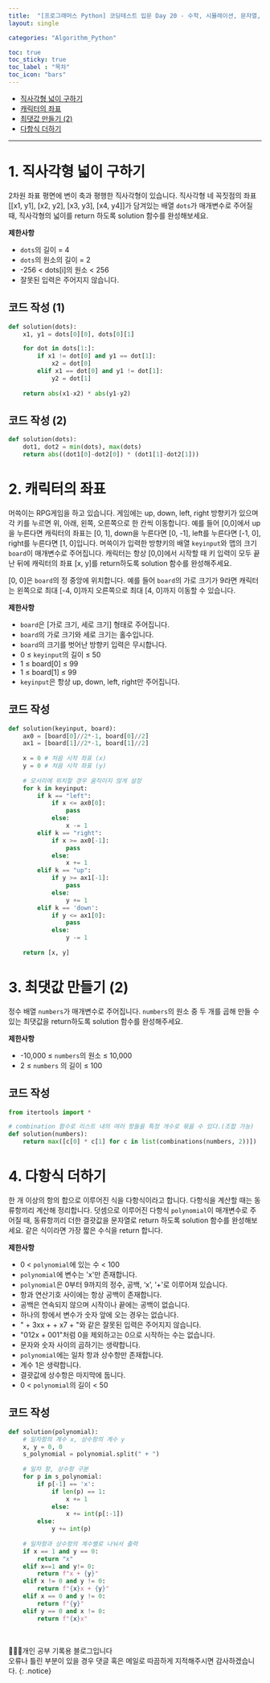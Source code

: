 ```yaml
---
title:  "[프로그래머스 Python] 코딩테스트 입문 Day 20 - 수학, 시뮬레이션, 문자열, 사칙연산"
layout: single

categories: "Algorithm_Python"

toc: true
toc_sticky: true
toc_label : "목차"
toc_icon: "bars"
---
```


- [직사각형 넓이 구하기](https://school.programmers.co.kr/learn/courses/30/lessons/120860)
- [캐릭터의 좌표](https://school.programmers.co.kr/learn/courses/30/lessons/120861)
- [최댓값 만들기 (2)](https://school.programmers.co.kr/learn/courses/30/lessons/120862)
- [다항식 더하기](https://school.programmers.co.kr/learn/courses/30/lessons/120863)

***

# <span class="half_HL">1. 직사각형 넓이 구하기</span>
2차원 좌표 평면에 변이 축과 평행한 직사각형이 있습니다. 직사각형 네 꼭짓점의 좌표 [[x1, y1], [x2, y2], [x3, y3], [x4, y4]]가 담겨있는 배열 ```dots```가 매개변수로 주어질 때, 직사각형의 넓이를 return 하도록 solution 함수를 완성해보세요.

**제한사항**
- ```dots```의 길이 = 4
- ```dots```의 원소의 길이 = 2
- -256 < dots[i]의 원소 < 256
- 잘못된 입력은 주어지지 않습니다.

## 코드 작성 (1)
```python
def solution(dots):
    x1, y1 = dots[0][0], dots[0][1]

    for dot in dots[1:]:
        if x1 != dot[0] and y1 == dot[1]:
            x2 = dot[0]
        elif x1 == dot[0] and y1 != dot[1]:
            y2 = dot[1]
    
    return abs(x1-x2) * abs(y1-y2)
```

## 코드 작성 (2)
```python
def solution(dots):
    dot1, dot2 = min(dots), max(dots)     
    return abs((dot1[0]-dot2[0]) * (dot1[1]-dot2[1]))
```

# <span class="half_HL">2. 캐릭터의 좌표</span>
머쓱이는 RPG게임을 하고 있습니다. 게임에는 up, down, left, right 방향키가 있으며 각 키를 누르면 위, 아래, 왼쪽, 오른쪽으로 한 칸씩 이동합니다. 예를 들어 [0,0]에서 up을 누른다면 캐릭터의 좌표는 [0, 1], down을 누른다면 [0, -1], left를 누른다면 [-1, 0], right를 누른다면 [1, 0]입니다. 머쓱이가 입력한 방향키의 배열 ```keyinput```와 맵의 크기 ```board```이 매개변수로 주어집니다. 캐릭터는 항상 [0,0]에서 시작할 때 키 입력이 모두 끝난 뒤에 캐릭터의 좌표 [x, y]를 return하도록 solution 함수를 완성해주세요.

[0, 0]은 ```board```의 정 중앙에 위치합니다. 예를 들어 ```board```의 가로 크기가 9라면 캐릭터는 왼쪽으로 최대 [-4, 0]까지 오른쪽으로 최대 [4, 0]까지 이동할 수 있습니다.

**제한사항**
- ```board```은 [가로 크기, 세로 크기] 형태로 주어집니다.
- ```board```의 가로 크기와 세로 크기는 홀수입니다.
- ```board```의 크기를 벗어난 방향키 입력은 무시합니다.
- 0 ≤ ```keyinput```의 길이 ≤ 50
- 1 ≤ board[0] ≤ 99
- 1 ≤ board[1] ≤ 99
- ```keyinput```은 항상 up, down, left, right만 주어집니다.

## 코드 작성
```python
def solution(keyinput, board):
    ax0 = [board[0]//2*-1, board[0]//2]
    ax1 = [board[1]//2*-1, board[1]//2]
    
    x = 0 # 처음 시작 좌표 (x)
    y = 0 # 처음 시작 좌표 (y)
    
    # 모서리에 위치할 경우 움직이지 않게 설정
    for k in keyinput:
        if k == "left":
            if x <= ax0[0]:
                pass
            else:
                x -= 1
        elif k == "right":
            if x >= ax0[-1]:
                pass
            else:
                x += 1
        elif k == "up":
            if y >= ax1[-1]:
                pass
            else:
                y += 1
        elif k == 'down':
            if y <= ax1[0]:
                pass
            else:
                y -= 1
    
    return [x, y]
```


# <span class="half_HL">3. 최댓값 만들기 (2)</span>
정수 배열 ```numbers```가 매개변수로 주어집니다. ```numbers```의 원소 중 두 개를 곱해 만들 수 있는 최댓값을 return하도록 solution 함수를 완성해주세요.

**제한사항**
- -10,000 ≤ ```numbers```의 원소 ≤ 10,000
- 2 ≤ ```numbers``` 의 길이 ≤ 100

## 코드 작성
```python
from itertools import *

# combination 함수로 리스트 내의 여러 항들을 특정 개수로 묶을 수 있다.(조합 가능)
def solution(numbers):
    return max([c[0] * c[1] for c in list(combinations(numbers, 2))])
```

# <span class="half_HL">4. 다항식 더하기</span>
한 개 이상의 항의 합으로 이루어진 식을 다항식이라고 합니다. 다항식을 계산할 때는 동류항끼리 계산해 정리합니다. 덧셈으로 이루어진 다항식 ```polynomial```이 매개변수로 주어질 때, 동류항끼리 더한 결괏값을 문자열로 return 하도록 solution 함수를 완성해보세요. 같은 식이라면 가장 짧은 수식을 return 합니다.

**제한사항**
- 0 < ```polynomial```에 있는 수 < 100
- ```polynomial```에 변수는 'x'만 존재합니다.
- ```polynomial```은 0부터 9까지의 정수, 공백, ‘x’, ‘+'로 이루어져 있습니다.
- 항과 연산기호 사이에는 항상 공백이 존재합니다.
- 공백은 연속되지 않으며 시작이나 끝에는 공백이 없습니다.
- 하나의 항에서 변수가 숫자 앞에 오는 경우는 없습니다.
- " + 3xx + + x7 + "와 같은 잘못된 입력은 주어지지 않습니다.
- "012x + 001"처럼 0을 제외하고는 0으로 시작하는 수는 없습니다.
- 문자와 숫자 사이의 곱하기는 생략합니다.
- ```polynomial```에는 일차 항과 상수항만 존재합니다.
- 계수 1은 생략합니다.
- 결괏값에 상수항은 마지막에 둡니다.
- 0 < ```polynomial```의 길이 < 50

## 코드 작성
```python
def solution(polynomial):
    # 일차항의 계수 x, 상수항의 계수 y
    x, y = 0, 0
    s_polynomial = polynomial.split(" + ")
    
    # 일차 항, 상수항 구분
    for p in s_polynomial:
        if p[-1] == 'x':
            if len(p) == 1:
                x += 1
            else:
                x += int(p[:-1])
        else:
            y += int(p)
    
    # 일차항과 상수항의 계수별로 나눠서 출력
    if x == 1 and y == 0:
        return "x"
    elif x==1 and y!= 0:
        return f"x + {y}"    
    elif x != 0 and y != 0:
        return f"{x}x + {y}" 
    elif x == 0 and y != 0:
        return f"{y}"
    elif y == 0 and x != 0:
        return f"{x}x"
```

<br>

👩🏻‍💻개인 공부 기록용 블로그입니다
<br>오류나 틀린 부분이 있을 경우 댓글 혹은 메일로 따끔하게 지적해주시면 감사하겠습니다.
{: .notice}